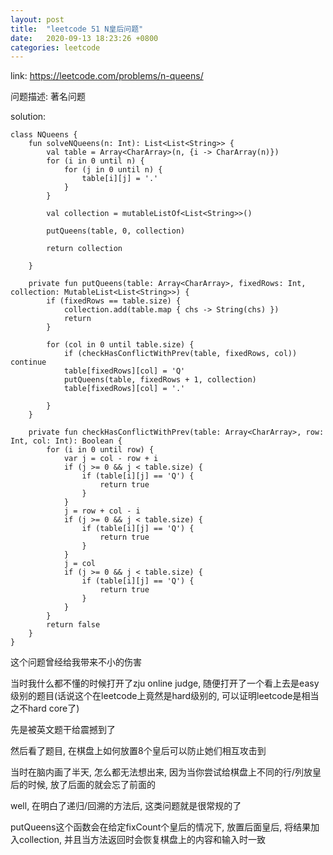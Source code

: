 ```yaml
---
layout: post
title:  "leetcode 51 N皇后问题"
date:   2020-09-13 18:23:26 +0800
categories: leetcode
---
```


link: https://leetcode.com/problems/n-queens/

问题描述: 著名问题

solution: 

    class NQueens {
        fun solveNQueens(n: Int): List<List<String>> {
            val table = Array<CharArray>(n, {i -> CharArray(n)})
            for (i in 0 until n) {
                for (j in 0 until n) {
                    table[i][j] = '.'
                }
            }

            val collection = mutableListOf<List<String>>()

            putQueens(table, 0, collection)

            return collection

        }

        private fun putQueens(table: Array<CharArray>, fixedRows: Int, collection: MutableList<List<String>>) {
            if (fixedRows == table.size) {
                collection.add(table.map { chs -> String(chs) })
                return
            }

            for (col in 0 until table.size) {
                if (checkHasConflictWithPrev(table, fixedRows, col)) continue
                table[fixedRows][col] = 'Q'
                putQueens(table, fixedRows + 1, collection)
                table[fixedRows][col] = '.'

            }
        }

        private fun checkHasConflictWithPrev(table: Array<CharArray>, row: Int, col: Int): Boolean {
            for (i in 0 until row) {
                var j = col - row + i
                if (j >= 0 && j < table.size) {
                    if (table[i][j] == 'Q') {
                        return true
                    }
                }
                j = row + col - i
                if (j >= 0 && j < table.size) {
                    if (table[i][j] == 'Q') {
                        return true
                    }
                }
                j = col
                if (j >= 0 && j < table.size) {
                    if (table[i][j] == 'Q') {
                        return true
                    }
                }
            }
            return false
        }
    }



这个问题曾经给我带来不小的伤害

当时我什么都不懂的时候打开了zju online judge, 随便打开了一个看上去是easy级别的题目(话说这个在leetcode上竟然是hard级别的, 可以证明leetcode是相当之不hard core了)

先是被英文题干给震撼到了

然后看了题目, 在棋盘上如何放置8个皇后可以防止她们相互攻击到

当时在脑内画了半天, 怎么都无法想出来, 因为当你尝试给棋盘上不同的行/列放皇后的时候, 放了后面的就会忘了前面的

well, 在明白了递归/回溯的方法后, 这类问题就是很常规的了

putQueens这个函数会在给定fixCount个皇后的情况下, 放置后面皇后, 将结果加入collection, 并且当方法返回时会恢复棋盘上的内容和输入时一致